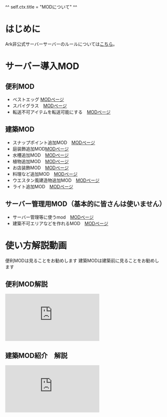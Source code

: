 ^^ self.ctx.title = "MODについて" ^^

# はじめに
Ark非公式サーバーサーバーのルールについては[こちら](/rule/dedicated_pc.html)。


# サーバー導入MOD

## 便利MOD
  * ベストエッグ [MODページ](https://steamcommunity.com/sharedfiles/filedetails/?id=1931415003)
  * スパイグラス　[MODページ](https://steamcommunity.com/sharedfiles/filedetails/?id=1404697612)
  * 転送不可アイテムを転送可能にする　[MODページ](https://steamcommunity.com/sharedfiles/filedetails/?id=2044129379)
  

## 建築MOD
  * スナップポイント追加MOD　[MODページ](https://steamcommunity.com/sharedfiles/filedetails/?id=854186603)
  * 庭装飾追加MOD[MODページ](https://steamcommunity.com/sharedfiles/filedetails/?id=880871931)
  * 水槽追加MOD　[MODページ](https://steamcommunity.com/sharedfiles/filedetails/?id=880887081)
  * 植物追加MOD　[MODページ](https://steamcommunity.com/sharedfiles/filedetails/?id=670764308)
  * お店装飾MOD　[MODページ](https://steamcommunity.com/sharedfiles/filedetails/?id=902548451)
  * 料理など追加MOD　[MODページ](https://steamcommunity.com/sharedfiles/filedetails/?id=741203089)
  * ウエスタン風建造物追加MOD　[MODページ](https://steamcommunity.com/sharedfiles/filedetails/?id=1091147617)
  * ライト追加MOD　[MODページ](https://steamcommunity.com/sharedfiles/filedetails/?id=1380777369)

## サーバー管理用MOD（基本的に皆さんは使いません）  
  * サーバー管理等に使うmod　[MODページ](https://steamcommunity.com/sharedfiles/filedetails/?id=2566418613)
  * 建築不可エリアなどを作れるMOD　[MODページ](https://steamcommunity.com/sharedfiles/filedetails/?id=1295978823)


# 使い方解説動画 
便利MODは見ることをお勧めします
建築MODは建築前に見ることをお勧めします

## 便利MOD解説

<iframe class="video" src="https://www.youtube.com/embed/Fl_ZgEowdFE" title="YouTube video player" frameborder="0" allow="accelerometer; autoplay; clipboard-write; encrypted-media; gyroscope; picture-in-picture" allowfullscreen=""></iframe>

## 建築MOD紹介　解説

<iframe class="video" src="https://www.youtube.com/embed/BgaWCCvpjsQ" title="YouTube video player" frameborder="0" allow="accelerometer; autoplay; clipboard-write; encrypted-media; gyroscope; picture-in-picture" allowfullscreen=""></iframe>
